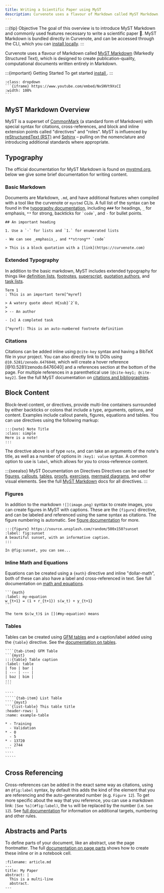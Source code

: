 ```yaml
---
title: Writing a Scientific Paper using MyST
description: Curvenote uses a flavour of Markdown called MyST Markdown, which is designed to create publication-quality, computational documents written entirely in Markdown.
---
```


:::{tip} Objective
The goal of this overview is to introduce MyST Markdown and commonly used features necessary to write a scientific paper 📄.
MyST Markdown is bundled directly in Curvenote, and can be accessed through the CLI, which you can [install locally](./installing.md).
:::

Curvenote uses a flavour of Markdown called [MyST Markdown](https://mystmd.org) (Markedly Structured Text), which is designed to create publication-quality, computational documents written entirely in Markdown.

:::{important} Getting Started
To get started [install ](./installing.md).
:::

````{note} See the video tutorial 📺
:class: dropdown
```{iframe} https://www.youtube.com/embed/NxSNVt9XsCI
:width: 100%
```
````

## MyST Markdown Overview

MyST is a superset of [CommonMark](https://commonmark.org/) (a standard form of Markdown) with special syntax for citations, cross-references, and block and inline extension points called "directives" and "roles".
MyST is influenced by [reStructuredText (RST)](https://en.wikipedia.org/wiki/reStructuredText) and [Sphinx](https://www.sphinx-doc.org) – pulling on the nomenclature and introducing additional standards where appropriate.

## Typography

The official documentation for MyST Markdown is found on [mystmd.org](https://mystmd.org/guide),
below we give some brief documentation for writing content.

### Basic Markdown

Documents are Markdown, `.md`, and have additional features when compiled with a tool like the curvenote or `mystmd` CLIs. A full list of the syntax can be found in the [typography documentation](https://mystmd.org/guide/typography), including `###` for headings, `_` for emphasis, `**` for strong, backticks for `` `code` ``, and `-` for bullet points.

```{myst}
## An important heading

1. Use a `-` for lists and `1.` for enumerated lists

- We can see _emphasis_, and **strong** `code`

> This is a block quotation with a [link](https://curvenote.com)
```

### Extended Typography

In addition to the basic markdown, MyST includes extended typography for things like [definition lists](https://mystmd.org/guide/typography#definition-lists), [footnotes](https://mystmd.org/guide/typography#footnotes), [superscript](https://mystmd.org/guide/typography#subscript-superscript), [quotation authors](https://mystmd.org/guide/typography#quotations), and [task lists](https://mystmd.org/guide/typography#task-lists).

```{myst}
Term 1
: This is an important term[^myref]

> A watery quote about H{sub}`2`O,
>
> -- An author

- [x] A completed task

[^myref]: This is an auto-numbered footnote definition
```

### Citations

Citations can be added inline using `@cite-key` syntax and having a BibTeX file in your project.
You can also directly link to DOIs using `@10.5281/zenodo.6476040`, which will create a hover reference
[@10.5281/zenodo.6476040] and a references section at the bottom of the page.
For multiple references in a parenthetical use `[@cite-key1; @cite-key2]`.
See the full MyST documentation on [citations and bibliographies](https://mystmd.org/guide/citations).

## Block Content

Block-level content, or directives, provide multi-line containers surrounded by either backticks or colons that include a type, arguments, options, and content. Examples include callout panels, figures, equations and tables. You can use directives using the following markup:

```{myst}
:::{note} Note Title
:class: simple
Here is a note!
:::
```

The directive above is of type `note`, and can take an arguments of the note's title, as well as a number of options in `:key1: value` syntax. A common option to use is `label`, which allows for you to cross-reference content.

:::{seealso} MyST Documentation on Directives
Directives can be used for [figures](https://mystmd.org/guide/figures), [callouts](https://mystmd.org/guide/admonitions), [tables](https://mystmd.org/guide/tables), [proofs](https://mystmd.org/guide/proofs-and-theorems), [exercises](https://mystmd.org/guide/exercises), [mermaid diagrams](https://mystmd.org/guide/diagrams), and other visual elements. See the full [MyST Markdown](https://mystmd.org/guide) docs for all directives.
:::

### Figures

In addition to the markdown `![](image.png)` syntax to create images, you can create figures in MyST with captions.
These are the `{figure}` directive, and can be labeled and referenced using the same syntax as citations. The figure numbering is automatic. See [figure documentation](https://mystmd.org/guide/figures) for more.

```{myst}
:::{figure} https://source.unsplash.com/random/500x150?sunset
:label: fig:sunset
A beautiful sunset, with an informative caption.
:::

In @fig:sunset, you can see...
```

### Inline Math and Equations

Equations can be created using a `{math}` directive and inline "dollar-math", both of these can also have a label and cross-referenced in text. See full documentation on [math and equations](https://mystmd.org/guide/math).

````{myst}
```{math}
:label: my-equation
w_{t+1} = (1 + r_{t+1}) s(w_t) + y_{t+1}
```

The term $s(w_t)$ in [](#my-equation) means
````

### Tables

Tables can be created using [GFM tables](https://github.github.com/gfm/#tables-extension-) and a caption/label added using the `{table}` directive. See the [documentation on tables](https://mystmd.org/guide/tables).

``````{tab-set}
````{tab-item} GFM Table
```{myst}
:::{table} Table caption
:label: table
| foo | bar |
| --- | --- |
| baz | bim |
:::
```

````
`````{tab-item} List Table
````{myst}
```{list-table} This table title
:header-rows: 1
:name: example-table

* - Training
  - Validation
* - 0
  - 5
* - 13720
  - 2744
```
````
`````
``````

## Cross Referencing

Cross-references can be added in the exact same way as citations, using an `@fig:label` syntax, by default this adds the kind of the element that you are referencing and the auto-generated number (e.g. `Figure 12`).
To get more specific about the way that you reference, you can use a markdown link: `[See %s](#fig:label)`, the `%s` will be replaced by the number (i.e. `See 12`). See [full documentation](https://mystmd.org/guide/cross-references) for information on additional targets, numbering and other rules.

## Abstracts and Parts

To define parts of your document, like an abstract, use the page frontmatter. The full [documentation on page parts](https://mystmd.org/guide/document-parts) shows how to create these inline or in a notebook cell.

```{code-block}
:filename: article.md
---
title: My Paper
abstract: |
  This is a multi-line
  abstract.
---
```
